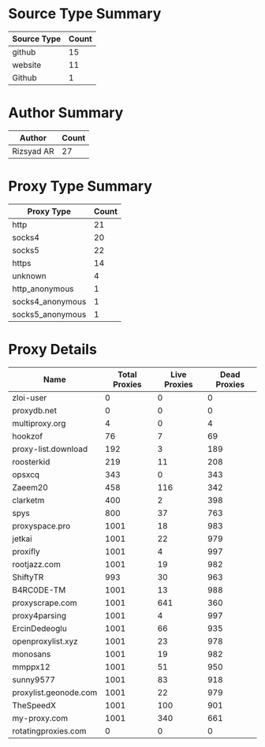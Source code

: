 # Source Type Summary

| Source Type | Count |
|-------------|-------|
| github | 15 |
| website | 11 |
| Github | 1 |


# Author Summary

| Author | Count |
|--------|-------|
| Rizsyad AR | 27 |


# Proxy Type Summary

| Proxy Type | Count |
|------------|-------|
| http | 21 |
| socks4 | 20 |
| socks5 | 22 |
| https | 14 |
| unknown | 4 |
| http_anonymous | 1 |
| socks4_anonymous | 1 |
| socks5_anonymous | 1 |


# Proxy Details

| Name | Total Proxies | Live Proxies | Dead Proxies |
|------|---------------|--------------|---------------|
| zloi-user | 0 | 0 | 0 |
| proxydb.net | 0 | 0 | 0 |
| multiproxy.org | 4 | 0 | 4 |
| hookzof | 76 | 7 | 69 |
| proxy-list.download | 192 | 3 | 189 |
| roosterkid | 219 | 11 | 208 |
| opsxcq | 343 | 0 | 343 |
| Zaeem20 | 458 | 116 | 342 |
| clarketm | 400 | 2 | 398 |
| spys | 800 | 37 | 763 |
| proxyspace.pro | 1001 | 18 | 983 |
| jetkai | 1001 | 22 | 979 |
| proxifly | 1001 | 4 | 997 |
| rootjazz.com | 1001 | 19 | 982 |
| ShiftyTR | 993 | 30 | 963 |
| B4RC0DE-TM | 1001 | 13 | 988 |
| proxyscrape.com | 1001 | 641 | 360 |
| proxy4parsing | 1001 | 4 | 997 |
| ErcinDedeoglu | 1001 | 66 | 935 |
| openproxylist.xyz | 1001 | 23 | 978 |
| monosans | 1001 | 19 | 982 |
| mmppx12 | 1001 | 51 | 950 |
| sunny9577 | 1001 | 83 | 918 |
| proxylist.geonode.com | 1001 | 22 | 979 |
| TheSpeedX | 1001 | 100 | 901 |
| my-proxy.com | 1001 | 340 | 661 |
| rotatingproxies.com | 0 | 0 | 0 |
